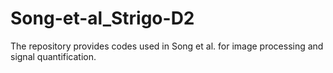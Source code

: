 # Song-et-al_Strigo-D2
The repository provides codes used in Song et al. for image processing and signal quantification. 
